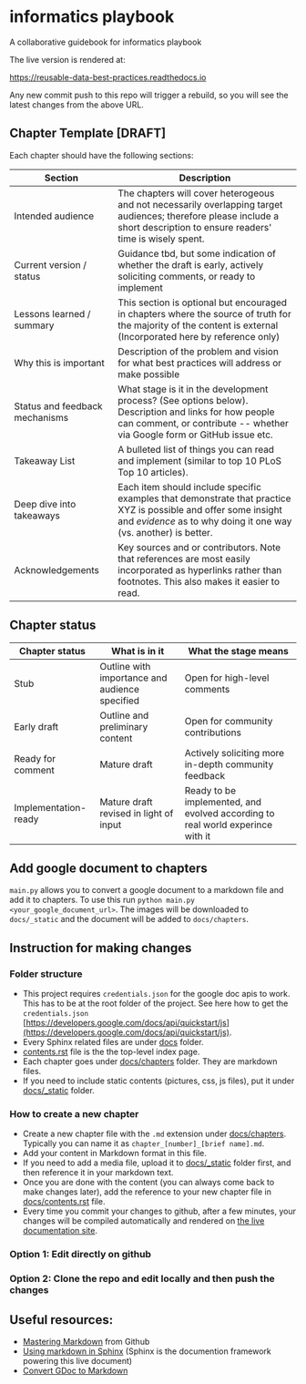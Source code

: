 # informatics playbook
A collaborative guidebook for informatics playbook

The live version is rendered at:

https://reusable-data-best-practices.readthedocs.io

Any new commit push to this repo will trigger a rebuild, so you will see the latest changes from the above URL.

## Chapter Template [DRAFT]
Each chapter should have the following sections:

| Section  | Description |
|  --------|-------------|
|Intended audience | The chapters will cover heterogeous and not necessarily overlapping target audiences; therefore please include a short description to ensure readers' time is wisely spent. |
| Current version / status | Guidance tbd, but some indication of whether the draft is early, actively soliciting comments, or ready to implement |
|Lessons learned / summary | This section is optional but encouraged in chapters where the source of truth for the majority of the content is external (Incorporated here by reference only) | 
|Why this is important| Description of the problem and vision for what best practices will address or make possible|
|Status and feedback mechanisms | What stage is it in the development process? (See options below). Description and links for how people can comment, or contribute -- whether via Google form or GitHub issue etc. |
| Takeaway List | A bulleted list of things you can read and implement (similar to top 10 PLoS Top 10 articles). 
| Deep dive into takeaways | Each item should include specific examples that demonstrate that practice XYZ is possible and offer some insight and *evidence* as to why doing it one way (vs. another) is better. |
| Acknowledgements | Key sources and or contributors. Note that references are most easily incorporated as hyperlinks rather than footnotes. This also makes it easier to read. |

## Chapter status

| Chapter status | What is in it | What the stage means |
| -----|-----|-----|
| Stub | Outline with importance and audience specified | Open for high-level comments |
| Early draft | Outline and preliminary content| Open for community contributions |
| Ready for comment | Mature draft | Actively soliciting more in-depth community feedback |
| Implementation-ready | Mature draft revised in light of input | Ready to be implemented, and evolved according to real world experince with it|

## Add google document to chapters
`main.py` allows you to convert a google document to a markdown file and add it to chapters. To use this run `python main.py <your_google_document_url>`. The images will be downloaded to `docs/_static` and the document will be added to `docs/chapters`.

## Instruction for making changes

### Folder structure
   * This project requires `credentials.json` for the google doc apis to work. This has to be at the root folder of the project. See here how to get the `credentials.json` [https://developers.google.com/docs/api/quickstart/js](https://developers.google.com/docs/api/quickstart/js).
   * Every Sphinx related files are under [docs](docs) folder.
   * [contents.rst](docs/contents.rst) file is the the top-level index page.
   * Each chapter goes under [docs/chapters](docs/chapters) folder. They are markdown files.
   * If you need to include static contents (pictures, css, js files), put it under [docs/_static](docs/_static) folder.

### How to create a new chapter

   * Create a new chapter file with the `.md` extension under [docs/chapters](docs/chapters). Typically you can name it as `chapter_[number]_[brief name].md`.
   * Add your content in Markdown format in this file.
   * If you need to add a media file, upload it to [docs/_static](docs/_static) folder first, and then reference it in your markdown text.
   * Once you are done with the content (you can always come back to make changes later), add the reference to your new chapter file in [docs/contents.rst](docs/contents.rst) file.
   * Every time you commit your changes to github, after a few minutes, your changes will be compiled automatically and rendered on [the live documentation site](https://reusable-data-best-practices.readthedocs.io).

### Option 1: Edit directly on github

### Option 2: Clone the repo and edit locally and then push the changes

## Useful resources:

* [Mastering Markdown](https://guides.github.com/features/mastering-markdown/) from Github
* [Using markdown in Sphinx](http://www.sphinx-doc.org/en/master/usage/markdown.html)
  (Sphinx is the documention framework powering this live document)
* [Convert GDoc to Markdown](https://gsuite.google.com/marketplace/app/docs_to_markdown/700168918607)
